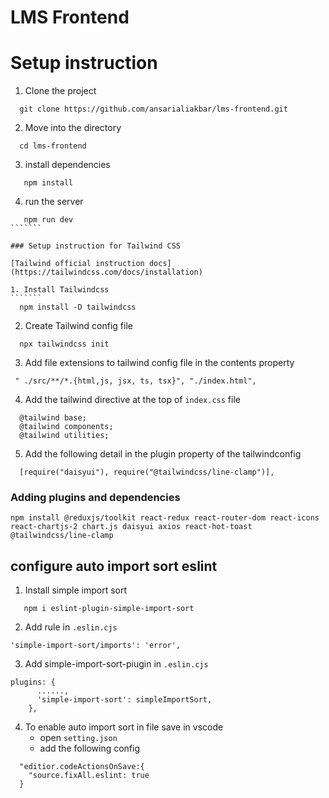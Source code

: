 # LMS Frontend

# Setup instruction
1. Clone the project
````````
  git clone https://github.com/ansarialiakbar/lms-frontend.git
`````````
2. Move into the directory
```````
  cd lms-frontend
````````
3. install dependencies
```````
   npm install
````````
4. run the server
`````````
   npm run dev
```````

### Setup instruction for Tailwind CSS

[Tailwind official instruction docs](https://tailwindcss.com/docs/installation)

1. Install Tailwindcss
```````
  npm install -D tailwindcss
`````````

2. Create Tailwind config file
```````
  npx tailwindcss init
```````

3. Add file extensions to tailwind config file in the contents property
`````````
 " ./src/**/*.{html,js, jsx, ts, tsx}", "./index.html",
``````````

4. Add the tailwind directive at the top of `index.css` file

````````````
  @tailwind base;
  @tailwind components;
  @tailwind utilities;

````````````
5. Add the following detail in the plugin property of the tailwindconfig
`````
  [require("daisyui"), require("@tailwindcss/line-clamp")],
`````


### Adding plugins and dependencies

````````
npm install @reduxjs/toolkit react-redux react-router-dom react-icons react-chartjs-2 chart.js daisyui axios react-hot-toast @tailwindcss/line-clamp
````````````

## configure auto import sort eslint

1. Install simple import sort
````
   npm i eslint-plugin-simple-import-sort
````
2. Add rule in `.eslin.cjs`
````
'simple-import-sort/imports': 'error',
````
3. Add simple-import-sort-piugin in `.eslin.cjs`
````
plugins: {
      ......,
      'simple-import-sort': simpleImportSort,
    },
````

4. To enable auto import sort in file save in vscode
    - open `setting.json`
    - add the following config
````
  "editior.codeActionsOnSave:{
    "source.fixAll.eslint: true
  }
````